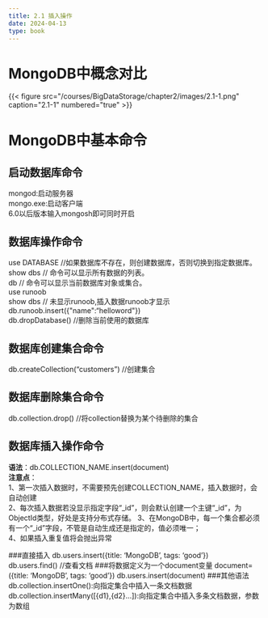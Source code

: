 ```yaml
---
title: 2.1 插入操作
date: 2024-04-13
type: book
---
```



# MongoDB中概念对比
{{< figure src="/courses/BigDataStorage/chapter2/images/2.1-1.png" caption="2.1-1" numbered="true" >}}

# MongoDB中基本命令

## 启动数据库命令  
  mongod:启动服务器  
  mongo.exe:启动客户端  
  6.0以后版本输入mongosh即可同时开启
## 数据库操作命令
  use DATABASE //如果数据库不存在，则创建数据库，否则切换到指定数据库。  
  show dbs // 命令可以显示所有数据的列表。  
  db // 命令可以显示当前数据库对象或集合。  
  use runoob  
  show dbs // 未显示runoob,插入数据runoob才显示  
  db.runoob.insert({"name":“helloword"})  
  db.dropDatabase() //删除当前使用的数据库
## 数据库创建集合命令  
  db.createCollection(“customers”) //创建集合
## 数据库删除集合命令
  db.collection.drop() //将collection替换为某个待删除的集合
## 数据库插入操作命令
  **语法**：db.COLLECTION_NAME.insert(document)  
  **注意点**：  
   1、第一次插入数据时，不需要预先创建COLLECTION_NAME，插入数据时，会自动创建  
   2、每次插入数据若没显示指定字段“_id”，则会默认创建一个主键“_id”，为ObjectId类型，好处是支持分布式存储。
   3、在MongoDB中，每一个集合都必须有一个“_id”字段，不管是自动生成还是指定的，值必须唯一；  
   4、如果插入重复值将会抛出异常
 
###直接插入
db.users.insert({title: ‘MongoDB’, tags: ‘good’})  
db.users.find() //查看文档
###将数据定义为一个document变量
document= ({title: ‘MongoDB’, tags: ‘good’})
db.users.insert(document)
###其他语法
db.collection.insertOne():向指定集合中插入一条文档数据  
db.collection.insertMany([{d1},{d2}...]):向指定集合中插入多条文档数据，参数为数组





